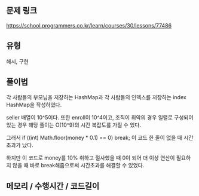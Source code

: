 ## 문제 링크

https://school.programmers.co.kr/learn/courses/30/lessons/77486

## 유형

해시, 구현

## 풀이법

각 사람들의 부모님을 저장하는 HashMap과 각 사람들의 인덱스를 저장하는 index HashMap을 작성하였다.

seller 배열이 10^5이다. 또한 enroll이 10^4이고, 조직이 최악의 경우 일렬로 구성되어 있는 경우 해당 풀이는 O(10^9)의 시간 복잡도를 가질 수 있다.

그래서 if ((int) Math.floor(money * 0.1) == 0) break; 이 코드 한 줄이 없을 때 시간초과가 났다.

하지만 이 코드로 money를 10% 취하고 절사했을 때 0이 되어 더 이상 연산이 필요하지 않을 때 바로 break해줌으로써 시간초과를 해결할 수 있었다.

## 메모리 / 수행시간 / 코드길이
